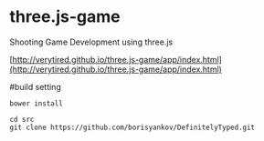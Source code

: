 # three.js-game

Shooting Game Development using three.js

[http://verytired.github.io/three.js-game/app/index.html](http://verytired.github.io/three.js-game/app/index.html)

#build setting

```
bower install

cd src
git clone https://github.com/borisyankov/DefinitelyTyped.git
```